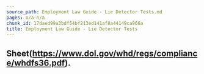 ```yaml
---
source_path: Employment Law Guide - Lie Detector Tests.md
pages: n/a-n/a
chunk_id: 17daed99a3bdf54bf213ed141af8a44149ca966a
title: Employment Law Guide - Lie Detector Tests
---
```

## Sheet(https://www.dol.gov/whd/regs/compliance/whdfs36.pdf).
